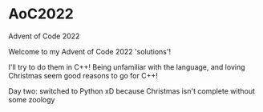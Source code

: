 # AoC2022
Advent of Code 2022 

Welcome to my Advent of Code 2022 'solutions'! 

I'll try to do them in C++! Being unfamiliar with the language, and loving Christmas seem good reasons to go for C++!

Day two: switched to Python xD because Christmas isn't complete without some zoology

